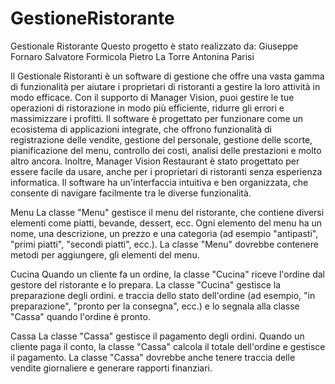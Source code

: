 # GestioneRistorante
Gestionale Ristorante
Questo progetto è stato realizzato da:
Giuseppe Fornaro
Salvatore Formicola
Pietro La Torre
Antonina Parisi

Il Gestionale Ristoranti è un software di gestione che offre una vasta gamma di funzionalità per aiutare i proprietari di ristoranti a gestire la loro attività in modo efficace.
Con il supporto di Manager Vision, puoi gestire le tue operazioni di ristorazione in modo più efficiente, ridurre gli errori e massimizzare i profitti.
Il software è progettato per funzionare come un ecosistema di applicazioni integrate, che offrono funzionalità di registrazione delle vendite, gestione del personale, gestione delle scorte, pianificazione del menu, controllo dei costi, analisi delle prestazioni e molto altro ancora. Inoltre, Manager Vision Restaurant è stato progettato per essere facile da usare, anche per i proprietari di ristoranti senza esperienza informatica. Il software ha un'interfaccia intuitiva e ben organizzata, che consente di navigare facilmente tra le diverse funzionalità.

Menu
La classe "Menu" gestisce il menu del ristorante, che contiene diversi elementi come piatti, bevande, dessert, ecc.
Ogni elemento del menu ha un nome, una descrizione, un prezzo e una categoria
(ad esempio "antipasti", "primi piatti", "secondi piatti", ecc.).
La classe "Menu" dovrebbe contenere metodi per aggiungere, gli elementi del menu.

Cucina
Quando un cliente fa un ordine, la classe "Cucina" riceve l'ordine dal gestore del ristorante e lo prepara.
La classe "Cucina" gestisce la preparazione degli ordini.
e traccia dello stato dell'ordine
(ad esempio, "in preparazione", "pronto per la consegna", ecc.)
e lo segnala alla classe "Cassa" quando l'ordine è pronto.

Cassa
La classe "Cassa" gestisce il pagamento degli ordini.
Quando un cliente paga il conto, la classe "Cassa" calcola il totale dell'ordine e gestisce il pagamento.
La classe "Cassa" dovrebbe anche tenere traccia delle vendite giornaliere e generare rapporti finanziari.

